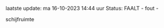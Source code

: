 laatste update: 
ma 16-10-2023 14:44   uur 
Status: FAALT - fout - 
<div class="service R">schijfruimte</div>